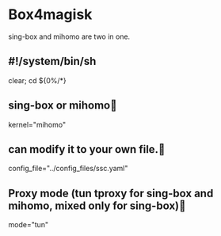 # Box4magisk
sing-box and mihomo are two in one.

## #!/system/bin/sh
  clear; cd ${0%/*}
## sing-box or mihomo🔴
  kernel="mihomo"
## can modify it to your own file.🔴
  config_file="../config_files/ssc.yaml"
## Proxy mode (tun tproxy for sing-box and mihomo, mixed only for sing-box)🔴
  mode="tun"
